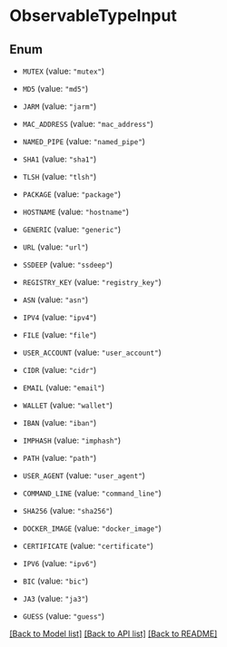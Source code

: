 # ObservableTypeInput

## Enum


* `MUTEX` (value: `"mutex"`)

* `MD5` (value: `"md5"`)

* `JARM` (value: `"jarm"`)

* `MAC_ADDRESS` (value: `"mac_address"`)

* `NAMED_PIPE` (value: `"named_pipe"`)

* `SHA1` (value: `"sha1"`)

* `TLSH` (value: `"tlsh"`)

* `PACKAGE` (value: `"package"`)

* `HOSTNAME` (value: `"hostname"`)

* `GENERIC` (value: `"generic"`)

* `URL` (value: `"url"`)

* `SSDEEP` (value: `"ssdeep"`)

* `REGISTRY_KEY` (value: `"registry_key"`)

* `ASN` (value: `"asn"`)

* `IPV4` (value: `"ipv4"`)

* `FILE` (value: `"file"`)

* `USER_ACCOUNT` (value: `"user_account"`)

* `CIDR` (value: `"cidr"`)

* `EMAIL` (value: `"email"`)

* `WALLET` (value: `"wallet"`)

* `IBAN` (value: `"iban"`)

* `IMPHASH` (value: `"imphash"`)

* `PATH` (value: `"path"`)

* `USER_AGENT` (value: `"user_agent"`)

* `COMMAND_LINE` (value: `"command_line"`)

* `SHA256` (value: `"sha256"`)

* `DOCKER_IMAGE` (value: `"docker_image"`)

* `CERTIFICATE` (value: `"certificate"`)

* `IPV6` (value: `"ipv6"`)

* `BIC` (value: `"bic"`)

* `JA3` (value: `"ja3"`)

* `GUESS` (value: `"guess"`)


[[Back to Model list]](../README.md#documentation-for-models) [[Back to API list]](../README.md#documentation-for-api-endpoints) [[Back to README]](../README.md)


